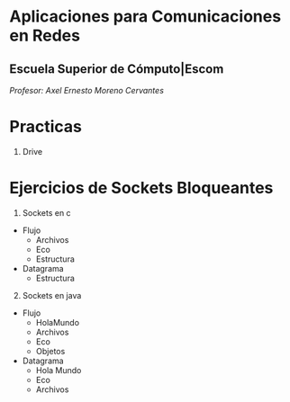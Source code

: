 # Aplicaciones para Comunicaciones en Redes 
## Escuela Superior de Cómputo|Escom 
*Profesor: Axel Ernesto Moreno Cervantes*

# Practicas
1. Drive 

# Ejercicios de Sockets Bloqueantes
1. Sockets en c
- Flujo
  + Archivos
  + Eco
  + Estructura
- Datagrama
  + Estructura
2. Sockets en java
- Flujo
  + HolaMundo
  + Archivos
  + Eco
  + Objetos
- Datagrama
  + Hola Mundo
  + Eco
  + Archivos
